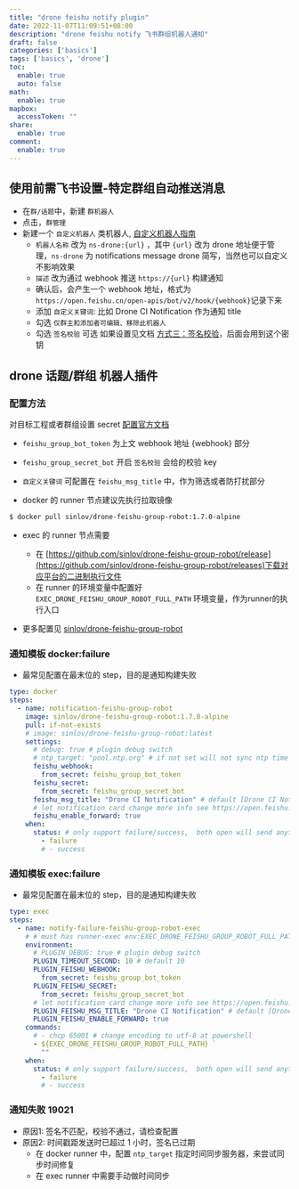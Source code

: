 ```yaml
---
title: "drone feishu notify plugin"
date: 2022-11-07T11:09:51+08:00
description: "drone feishu notify 飞书群组机器人通知"
draft: false
categories: ['basics']
tags: ['basics', 'drone']
toc:
  enable: true
  auto: false
math:
  enable: true
mapbox:
  accessToken: ""
share:
  enable: true
comment:
  enable: true
---
```


## 使用前需飞书设置-特定群组自动推送消息

- 在`群/话题`中，新建 `群机器人`
- 点击，`群管理`
- 新建一个 `自定义机器人` 类机器人, [自定义机器人指南](https://open.feishu.cn/document/ukTMukTMukTM/ucTM5YjL3ETO24yNxkjN)
  - `机器人名称` 改为  `ns-drone:{url}` ，其中 `{url}` 改为 drone 地址便于管理，`ns-drone` 为 notifications message drone 简写，当然也可以自定义不影响效果
  - `描述` 改为通过 webhook 推送 `https://{url}` 构建通知
  -  确认后，会产生一个 webhook 地址，格式为 `https://open.feishu.cn/open-apis/bot/v2/hook/{webhook}`记录下来
  -  添加  `自定义关键词`: 比如 Drone CI Notification 作为通知 title
  -  勾选 `仅群主和添加者可编辑、移除此机器人`
  -  勾选 `签名校验` 可选 如果设置见文档 [方式三：签名校验](https://open.feishu.cn/document/ukTMukTMukTM/ucTM5YjL3ETO24yNxkjN#348211be)，后面会用到这个密钥

## drone 话题/群组 机器人插件

### 配置方法

对目标工程或者群组设置 secret [配置官方文档](https://docs.drone.io/secret/)

- `feishu_group_bot_token` 为上文 webhook 地址 {webhook} 部分
- `feishu_group_secret_bot` 开启 `签名校验` 会给的校验 key
- `自定义关键词` 可配置在 `feishu_msg_title` 中，作为筛选或者防打扰部分

- docker 的 runner 节点建议先执行拉取镜像

```bash
$ docker pull sinlov/drone-feishu-group-robot:1.7.0-alpine
```

- exec 的 runner 节点需要
	- 在 [https://github.com/sinlov/drone-feishu-group-robot/release](https://github.com/sinlov/drone-feishu-group-robot/releases)下载对应平台的二进制执行文件
	- 在 runner 的环境变量中配置好 `EXEC_DRONE_FEISHU_GROUP_ROBOT_FULL_PATH` 环境变量，作为runner的执行入口

- 更多配置见 [sinlov/drone-feishu-group-robot](https://github.com/sinlov/drone-feishu-group-robot)

### 通知模板 docker:failure

- 最常见配置在最末位的 step，目的是通知构建失败

```yaml
type: docker
steps:
  - name: notification-feishu-group-robot
    image: sinlov/drone-feishu-group-robot:1.7.0-alpine
    pull: if-not-exists
    # image: sinlov/drone-feishu-group-robot:latest
    settings:
      # debug: true # plugin debug switch
      # ntp_target: "pool.ntp.org" # if not set will not sync ntp time
      feishu_webhook:
        from_secret: feishu_group_bot_token
      feishu_secret:
        from_secret: feishu_group_secret_bot
      feishu_msg_title: "Drone CI Notification" # default [Drone CI Notification]
      # let notification card change more info see https://open.feishu.cn/document/ukTMukTMukTM/uAjNwUjLwYDM14CM2ATN
      feishu_enable_forward: true
    when:
      status: # only support failure/success,  both open will send anything
        - failure
        # - success
```

### 通知模板 exec:failure

- 最常见配置在最末位的 step，目的是通知构建失败

```yaml
type: exec
steps:
  - name: notify-failure-feishu-group-robot-exec
    # # must has runner-exec env:EXEC_DRONE_FEISHU_GROUP_ROBOT_FULL_PATH then exec tools
    environment:
      # PLUGIN_DEBUG: true # plugin debug switch
      PLUGIN_TIMEOUT_SECOND: 10 # default 10
      PLUGIN_FEISHU_WEBHOOK:
        from_secret: feishu_group_bot_token
      PLUGIN_FEISHU_SECRET:
        from_secret: feishu_group_secret_bot
      # let notification card change more info see https://open.feishu.cn/document/ukTMukTMukTM/uAjNwUjLwYDM14CM2ATN
      PLUGIN_FEISHU_MSG_TITLE: "Drone CI Notification" # default [Drone CI Notification]
      PLUGIN_FEISHU_ENABLE_FORWARD: true
    commands:
      # - chcp 65001 # change encoding to utf-8 at powershell
      - ${EXEC_DRONE_FEISHU_GROUP_ROBOT_FULL_PATH} `
        ""
    when:
      status: # only support failure/success,  both open will send anything
        - failure
        # - success
```

### 通知失败 19021

- 原因1: 签名不匹配，校验不通过，请检查配置
- 原因2:  时间戳距发送时已超过 1 小时，签名已过期
	- 在 docker runner 中，配置 `ntp_target` 指定时间同步服务器，来尝试同步时间修复
	- 在 exec runner 中需要手动做时间同步





